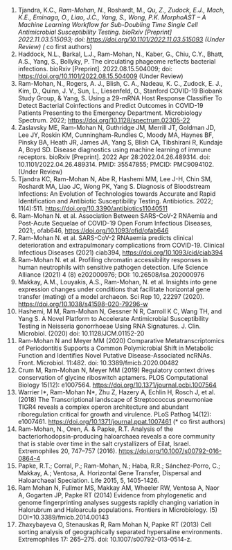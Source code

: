 1.	Tjandra, K.C.*, Ram-Mohan, N.*, Roshardt, M.*, Qu, Z., Zudock, E.J., Mach, K.E., Eminaga, O., Liao, J.C., Yang, S., Wong, P.K. MorphoAST – A Machine Learning Workflow for Sub-Doubling Time Single Cell Antimicrobial Susceptibility Testing.
bioRxiv [Preprint] 2022.11.03.515093; doi: https://doi.org/10.1101/2022.11.03.515093 (Under Review) (* co first authors)
2.	Haddock, N.L., Barkal, L.J., Ram-Mohan, N., Kaber, G., Chiu, C.Y., Bhatt, A.S., Yang, S., Bollyky, P. The circulating phageome reflects bacterial infections. bioRxiv [Preprint]. 2022.08.15.504009; doi: https://doi.org/10.1101/2022.08.15.504009 (Under Review)
3.	Ram-Mohan, N., Rogers, A. J., Blish, C. A., Nadeau, K. C., Zudock, E. J., Kim, D., Quinn, J. V., Sun, L., Liesenfeld, O., Stanford COVID-19 Biobank Study Group, & Yang, S. Using a 29-mRNA Host Response Classifier To Detect Bacterial Coinfections and Predict Outcomes in COVID-19 Patients Presenting to the Emergency Department. Microbiology Spectrum. 2022; https://doi.org/10.1128/spectrum.02305-22
4.	Zaslavsky ME, Ram-Mohan N, Guthridge JM, Merrill JT, Goldman JD, Lee JY, Roskin KM, Cunningham-Rundles C, Moody MA, Haynes BF, Pinsky BA, Heath JR, James JA, Yang S, Blish CA, Tibshirani R, Kundaje A, Boyd SD. Disease diagnostics using machine learning of immune receptors. bioRxiv [Preprint]. 2022 Apr 28:2022.04.26.489314. doi: 10.1101/2022.04.26.489314. PMID: 35547855; PMCID: PMC9094102. (Under Review)
5.	Tjandra KC, Ram-Mohan N, Abe R, Hashemi MM, Lee J-H, Chin SM, Roshardt MA, Liao JC, Wong PK, Yang S. Diagnosis of Bloodstream Infections: An Evolution of Technologies towards Accurate and Rapid Identification and Antibiotic Susceptibility Testing. Antibiotics. 2022; 11(4):511. https://doi.org/10.3390/antibiotics11040511
6.	Ram-Mohan N. et al. Association Between SARS-CoV-2 RNAemia and Post-Acute Sequelae of COVID-19 Open Forum Infectious Diseases, 2021;, ofab646, https://doi.org/10.1093/ofid/ofab646
7.	Ram-Mohan N. et al. SARS-CoV-2 RNAaemia predicts clinical deterioration and extrapulmonary complications from COVID-19. Clinical Infectious Diseases (2021) ciab394, https://doi.org/10.1093/cid/ciab394 
8.	Ram-Mohan N. et al. Profiling chromatin accessibility responses in human neutrophils with sensitive pathogen detection. Life Science Alliance (2021) 4 (8) e202000976; DOI: 10.26508/lsa.202000976
9.	Makkay, A.M., Louyakis, A.S., Ram-Mohan, N. et al. Insights into gene expression changes under conditions that facilitate horizontal gene transfer (mating) of a model archaeon. Sci Rep 10, 22297 (2020). https://doi.org/10.1038/s41598-020-79296-w
10.	Hashemi, M M, Ram-Mohan N, Gessner N R, Carroll K C, Wang TH, and Yang S. A Novel Platform to Accelerate Antimicrobial Susceptibility Testing in Neisseria gonorrhoeae Using RNA Signatures. J. Clin. Microbiol. (2020) doi: 10.1128/JCM.01152-20
11.	Ram-Mohan N and Meyer MM (2020) Comparative Metatranscriptomics of Periodontitis Supports a Common Polymicrobial Shift in Metabolic Function and Identifies Novel Putative Disease-Associated ncRNAs. Front. Microbiol. 11:482. doi: 10.3389/fmicb.2020.00482
12.	Crum M, Ram-Mohan N, Meyer MM (2019) Regulatory context drives conservation of glycine riboswitch aptamers. PLOS Computational Biology 15(12): e1007564. https://doi.org/10.1371/journal.pcbi.1007564
13.	Warrier I*, Ram-Mohan N*, Zhu Z, Hazery A, Echlin H, Rosch J, et al. (2018) The Transcriptional landscape of Streptococcus pneumoniae TIGR4 reveals a complex operon architecture and abundant riboregulation critical for growth and virulence. PLoS Pathog 14(12): e1007461. https://doi.org/10.1371/journal.ppat.1007461 (* co first authors)
14.	Ram-Mohan, N., Oren, A. & Papke, R.T. Analysis of the bacteriorhodopsin-producing haloarchaea reveals a core community that is stable over time in the salt crystallizers of Eilat, Israel. Extremophiles 20, 747–757 (2016). https://doi.org/10.1007/s00792-016-0864-4
15.	Papke, R.T.; Corral, P.; Ram-Mohan, N.; Haba, R.R.; Sánchez-Porro, C.; Makkay, A.; Ventosa, A. Horizontal Gene Transfer, Dispersal and Haloarchaeal Speciation. Life 2015, 5, 1405-1426.
16.	Ram Mohan N, Fullmer MS, Makkay AM, Wheeler RW, Ventosa A, Naor A, Gogarten JP, Papke RT (2014) Evidence from phylogenetic and genome fingerprinting analyses suggests rapidly changing variation in Halorubrum and Haloarcula populations. Frontiers in Microbiology. (5) DOI=10.3389/fmicb.2014.00143 
17.	Zhaxybayeva O, Stenauskas R, Ram Mohan N, Papke RT (2013) Cell sorting analysis of geographically separated hypersaline environments. Extremophiles 17: 265–275. doi: 10.1007/s00792-013-0514-z.
